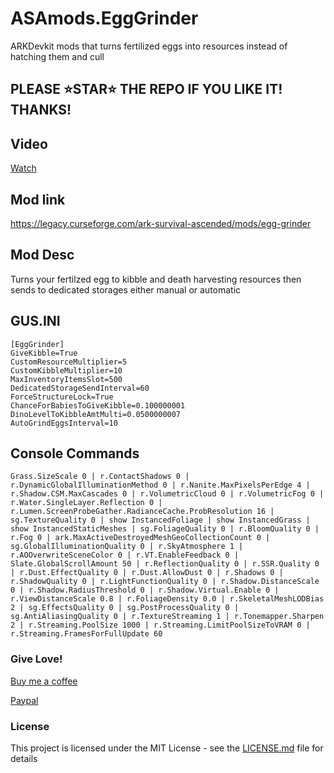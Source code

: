# ASAmods.EggGrinder
ARKDevkit mods that turns fertilized eggs into resources instead of hatching them and cull

## PLEASE ⭐STAR⭐ THE REPO IF YOU LIKE IT! THANKS!

## Video
[Watch](https://www.youtube.com/watch?v=87J5doYC0M4)

## Mod link
https://legacy.curseforge.com/ark-survival-ascended/mods/egg-grinder

## Mod Desc
Turns your fertilzed egg to kibble and death harvesting resources then sends to dedicated storages either manual or automatic

## GUS.INI
```
[EggGrinder]
GiveKibble=True
CustomResourceMultiplier=5
CustomKibbleMultiplier=10
MaxInventoryItemsSlot=500
DedicatedStorageSendInterval=60
ForceStructureLock=True
ChanceForBabiesToGiveKibble=0.100000001
DinoLevelToKibbleAmtMulti=0.0500000007
AutoGrindEggsInterval=10
```

## Console Commands

```
Grass.SizeScale 0 | r.ContactShadows 0 | r.DynamicGlobalIlluminationMethod 0 | r.Nanite.MaxPixelsPerEdge 4 | r.Shadow.CSM.MaxCascades 0 | r.VolumetricCloud 0 | r.VolumetricFog 0 | r.Water.SingleLayer.Reflection 0 | r.Lumen.ScreenProbeGather.RadianceCache.ProbResolution 16 | sg.TextureQuality 0 | show InstancedFoliage | show InstancedGrass | show InstancedStaticMeshes | sg.FoliageQuality 0 | r.BloomQuality 0 | r.Fog 0 | ark.MaxActiveDestroyedMeshGeoCollectionCount 0 | sg.GlobalIlluminationQuality 0 | r.SkyAtmosphere 1 | r.AOOverwriteSceneColor 0 | r.VT.EnableFeedback 0 | Slate.GlobalScrollAmount 50 | r.ReflectionQuality 0 | r.SSR.Quality 0 | r.Dust.EffectQuality 0 | r.Dust.AllowDust 0 | r.Shadows 0 | r.ShadowQuality 0 | r.LightFunctionQuality 0 | r.Shadow.DistanceScale 0 | r.Shadow.RadiusThreshold 0 | r.Shadow.Virtual.Enable 0 | r.ViewDistanceScale 0.8 | r.FoliageDensity 0.0 | r.SkeletalMeshLODBias 2 | sg.EffectsQuality 0 | sg.PostProcessQuality 0 | sg.AntiAliasingQuality 0 | r.TextureStreaming 1 | r.Tonemapper.Sharpen 2 | r.Streaming.PoolSize 1000 | r.Streaming.LimitPoolSizeToVRAM 0 | r.Streaming.FramesForFullUpdate 60
```

### Give Love!
[Buy me a coffee](https://www.buymeacoffee.com/ohmcodes)

[Paypal](https://www.paypal.com/donate/?business=8389QZ23QRDPE&no_recurring=0&item_name=Game+Server%2FTools+Community+Donations&currency_code=CAD)

### License
This project is licensed under the MIT License - see the <a href="https://github.com/ohmcodes/WindowsGSM.Palworld/blob/main/LICENSE">LICENSE.md</a> file for details

